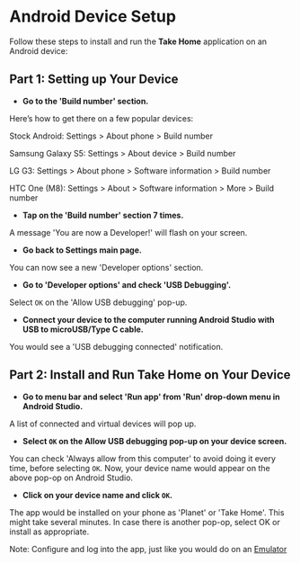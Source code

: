 # Android Device Setup

Follow these steps to install and run the **Take Home** application on an Android device:
 
## Part 1: Setting up Your Device

* __Go to the 'Build number' section.__

Here’s how to get there on a few popular devices:

Stock Android: Settings > About phone > Build number

Samsung Galaxy S5: Settings > About device > Build number

LG G3: Settings > About phone > Software information > Build number

HTC One (M8): Settings > About > Software information > More > Build number

* __Tap on the 'Build number' section 7 times.__

A message 'You are now a Developer!' will flash on your screen.

* __Go back to Settings main page.__

You can now see a new 'Developer options' section.

* __Go to 'Developer options' and check 'USB Debugging'.__

Select `OK` on the 'Allow USB debugging' pop-up.

* __Connect your device to the computer running Android Studio with USB to microUSB/Type C cable.__

You would see a 'USB debugging connected' notification.

## Part 2: Install and Run Take Home on Your Device

* __Go to menu bar and select 'Run app' from 'Run' drop-down menu in Android Studio.__

A list of connected and virtual devices will pop up.

* __Select `OK` on the Allow USB debugging pop-up on your device screen.__

You can check 'Always allow from this computer' to avoid doing it every time, before selecting `OK`. Now, your device name would appear on the above pop-op on Android Studio.

* __Click on your device name and click `OK`.__

The app would be installed on your phone as 'Planet' or 'Take Home'. This might take several minutes. In case there is another pop-op, select OK or install as appropriate.

Note: Configure and log into the app, just like you would do on an [Emulator](http://open-learning-exchange.github.io/#!./pages/takeHomeEmulatorSetup.md#Logging_in_on_Android_Emulator)